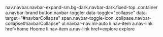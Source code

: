 nav.navbar.navbar-expand-sm.bg-dark.navbar-dark.fixed-top
  .container
    a.navbar-brand
    button.navbar-toggler data-toggle="collapse" data-target="#navbarCollapse"
      span.navbar-toggle-icon
    .collpase.navbar-collapse#navbarCollapse"
      ul.navbar-nav.ml-auto
        li.nav-item
          a.nav-link href=home Hoome
        li.nav-item
          a.nav-link href=explore explore
